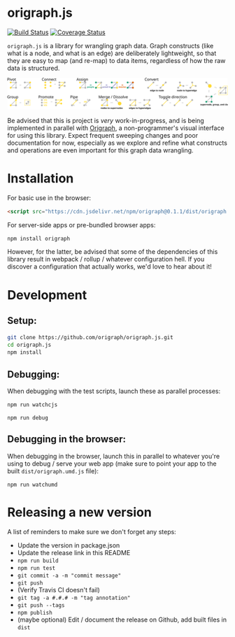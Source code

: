 origraph.js
===========
[![Build Status](https://travis-ci.org/origraph/origraph.js.svg?branch=master)](https://travis-ci.org/origraph/origraph.js)
[![Coverage Status](https://coveralls.io/repos/github/origraph/origraph.js/badge.svg?branch=master)](https://coveralls.io/github/origraph/origraph.js?branch=master)


`origraph.js` is a library for wrangling graph data. Graph constructs (like what is a node, and what is an edge) are deliberately lightweight, so that they are easy to map (and re-map) to data items, regardless of how the raw data is structured.

![Operations](documentation/teaser.svg)

Be advised that this is project is *very* work-in-progress, and is being implemented in parallel with [Origraph](https://github.com/origraph/origraph.js), a non-programmer's visual interface for using this library.
Expect frequent sweeping changes and poor documentation for now, especially as we explore and refine what constructs and operations are even important for this graph data wrangling.

Installation
============
For basic use in the browser:

```html
<script src="https://cdn.jsdelivr.net/npm/origraph@0.1.1/dist/origraph.umd.min.js"></script>
```

For server-side apps or pre-bundled browser apps:

```bash
npm install origraph
```

However, for the latter, be advised that some of the dependencies of this library result in webpack / rollup / whatever configuration hell. If you discover a configuration that actually works, we'd love to hear about it!

Development
===========
## Setup:

```bash
git clone https://github.com/origraph/origraph.js.git
cd origraph.js
npm install
```

## Debugging:
When debugging with the test scripts, launch these as parallel processes:

```
npm run watchcjs
```

```
npm run debug
```

## Debugging in the browser:
When debugging in the browser, launch this in parallel to whatever you're using to debug / serve your web app (make sure to point your app to the built `dist/origraph.umd.js` file):
```
npm run watchumd
```

# Releasing a new version
A list of reminders to make sure we don't forget any steps:

- Update the version in package.json
- Update the release link in this README
- `npm run build`
- `npm run test`
- `git commit -a -m "commit message"`
- `git push`
- (Verify Travis CI doesn't fail)
- `git tag -a #.#.# -m "tag annotation"`
- `git push --tags`
- `npm publish`
- (maybe optional) Edit / document the release on Github, add built files in `dist`
